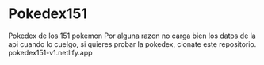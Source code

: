# Pokedex151
 Pokedex de los 151 pokemon
 Por alguna razon no carga bien los datos de la api cuando lo cuelgo, si quieres probar la pokedex, clonate este repositorio.
pokedex151-v1.netlify.app

